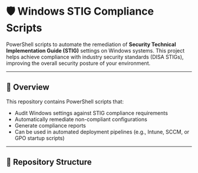 # 🛡️ Windows STIG Compliance Scripts

PowerShell scripts to automate the remediation of **Security Technical Implementation Guide (STIG)** settings on Windows systems. This project helps achieve compliance with industry security standards (DISA STIGs), improving the overall security posture of your environment.

---

## 📌 Overview

This repository contains PowerShell scripts that:

- Audit Windows settings against STIG compliance requirements
- Automatically remediate non-compliant configurations
- Generate compliance reports
- Can be used in automated deployment pipelines (e.g., Intune, SCCM, or GPO startup scripts)

---

## 📁 Repository Structure

